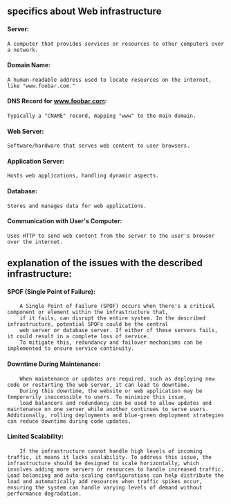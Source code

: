 ## specifics about Web infrastructure
#### Server:
    A computer that provides services or resources to other computers over a network.
#### Domain Name:
    A human-readable address used to locate resources on the internet, like "www.foobar.com."
#### DNS Record for www.foobar.com:
    Typically a "CNAME" record, mapping "www" to the main domain.
#### Web Server:
    Software/hardware that serves web content to user browsers.
#### Application Server:
    Hosts web applications, handling dynamic aspects.
#### Database:
    Stores and manages data for web applications.
#### Communication with User's Computer:
    Uses HTTP to send web content from the server to the user's browser over the internet.
## explanation of the issues with the described infrastructure:

#### SPOF (Single Point of Failure):
        A Single Point of Failure (SPOF) occurs when there's a critical component or element within the infrastructure that,
        if it fails, can disrupt the entire system. In the described infrastructure, potential SPOFs could be the central 
        web server or database server. If either of these servers fails, it could result in a complete loss of service.
        To mitigate this, redundancy and failover mechanisms can be implemented to ensure service continuity.
        
#### Downtime During Maintenance:
        When maintenance or updates are required, such as deploying new code or restarting the web server, it can lead to downtime.
        During this downtime, the website or web application may be temporarily inaccessible to users. To minimize this issue,
        load balancers and redundancy can be used to allow updates and maintenance on one server while another continues to serve users. Additionally, rolling deployments and blue-green deployment strategies can reduce downtime during code updates.
        
#### Limited Scalability:
        If the infrastructure cannot handle high levels of incoming traffic, it means it lacks scalability. To address this issue, the infrastructure should be designed to scale horizontally, which involves adding more servers or resources to handle increased traffic. Load balancing and auto-scaling configurations can help distribute the load and automatically add resources when traffic spikes occur, ensuring the system can handle varying levels of demand without performance degradation.
        
